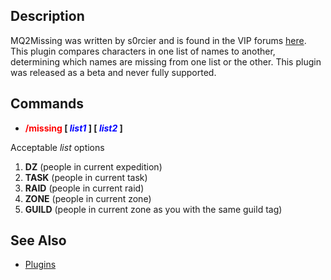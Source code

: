 ## Description

MQ2Missing was written by s0rcier and is found in the VIP forums
[here](https://macroquest2.com/phpBB3/viewtopic.php?p=112910#112910). This plugin compares characters in one list of
names to another, determining which names are missing from one list or the other. This plugin was released as a beta and
never fully supported.

## Commands

-   **<span style="color:red">/missing</span> \[ <span style="color:blue">*list1*</span> \] \[
    <span style="color:blue">*list2*</span> \]**

  
Acceptable *list* options

1.  **DZ** (people in current expedition)
2.  **TASK** (people in current task)
3.  **RAID** (people in current raid)
4.  **ZONE** (people in current zone)
5.  **GUILD** (people in current zone as you with the same guild tag)

## See Also

-   [Plugins](../documentation/macroquest2-plugins.md)


